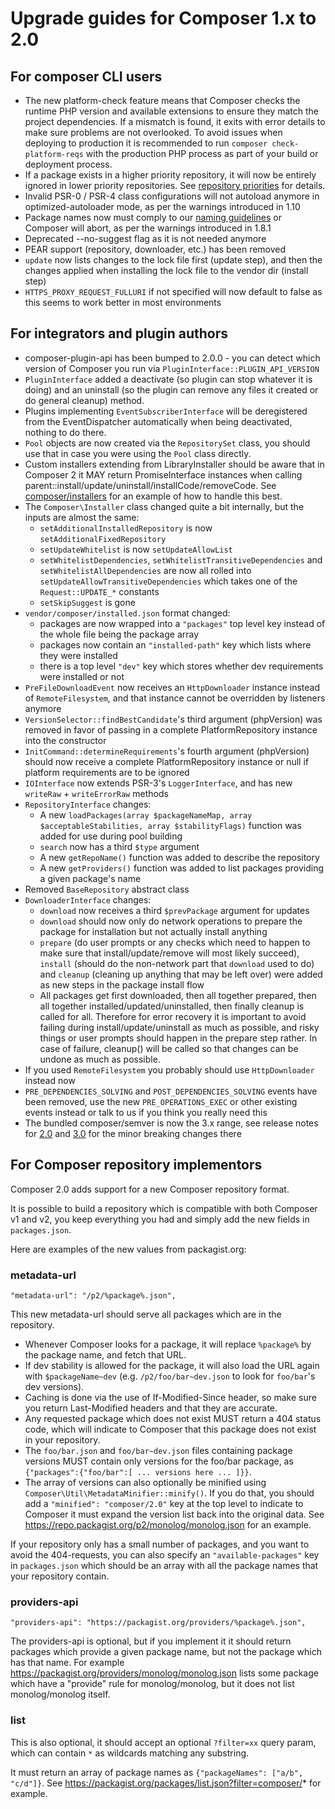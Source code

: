 # Upgrade guides for Composer 1.x to 2.0

## For composer CLI users

- The new platform-check feature means that Composer checks the runtime PHP version and available extensions to ensure they match the project dependencies. If a mismatch is found, it exits with error details to make sure problems are not overlooked. To avoid issues when deploying to production it is recommended to run `composer check-platform-reqs` with the production PHP process as part of your build or deployment process.
- If a package exists in a higher priority repository, it will now be entirely ignored in lower priority repositories. See [repository priorities](https://getcomposer.org/repoprio) for details.
- Invalid PSR-0 / PSR-4 class configurations will not autoload anymore in optimized-autoloader mode, as per the warnings introduced in 1.10
- Package names now must comply to our [naming guidelines](doc/04-schema.md#name) or Composer will abort, as per the warnings introduced in 1.8.1
- Deprecated --no-suggest flag as it is not needed anymore
- PEAR support (repository, downloader, etc.) has been removed
- `update` now lists changes to the lock file first (update step), and then the changes applied when installing the lock file to the vendor dir (install step)
- `HTTPS_PROXY_REQUEST_FULLURI` if not specified will now default to false as this seems to work better in most environments

## For integrators and plugin authors

- composer-plugin-api has been bumped to 2.0.0 - you can detect which version of Composer you run via `PluginInterface::PLUGIN_API_VERSION`
- `PluginInterface` added a deactivate (so plugin can stop whatever it is doing) and an uninstall (so the plugin can remove any files it created or do general cleanup) method.
- Plugins implementing `EventSubscriberInterface` will be deregistered from the EventDispatcher automatically when being deactivated, nothing to do there.
- `Pool` objects are now created via the `RepositorySet` class, you should use that in case you were using the `Pool` class directly.
- Custom installers extending from LibraryInstaller should be aware that in Composer 2 it MAY return PromiseInterface instances when calling parent::install/update/uninstall/installCode/removeCode. See [composer/installers](https://github.com/composer/installers/commit/5006d0c28730ade233a8f42ec31ac68fb1c5c9bb) for an example of how to handle this best.
- The `Composer\Installer` class changed quite a bit internally, but the inputs are almost the same:
  - `setAdditionalInstalledRepository` is now `setAdditionalFixedRepository`
  - `setUpdateWhitelist` is now `setUpdateAllowList`
  - `setWhitelistDependencies`, `setWhitelistTransitiveDependencies` and `setWhitelistAllDependencies` are now all rolled into `setUpdateAllowTransitiveDependencies` which takes one of the `Request::UPDATE_*` constants
  - `setSkipSuggest` is gone
- `vendor/composer/installed.json` format changed:
  - packages are now wrapped into a `"packages"` top level key instead of the whole file being the package array
  - packages now contain an `"installed-path"` key which lists where they were installed
  - there is a top level `"dev"` key which stores whether dev requirements were installed or not
- `PreFileDownloadEvent` now receives an `HttpDownloader` instance instead of `RemoteFilesystem`, and that instance cannot be overridden by listeners anymore
- `VersionSelector::findBestCandidate`'s third argument (phpVersion) was removed in favor of passing in a complete PlatformRepository instance into the constructor
- `InitCommand::determineRequirements`'s fourth argument (phpVersion) should now receive a complete PlatformRepository instance or null if platform requirements are to be ignored
- `IOInterface` now extends PSR-3's `LoggerInterface`, and has new `writeRaw` + `writeErrorRaw` methods
- `RepositoryInterface` changes:
  - A new `loadPackages(array $packageNameMap, array $acceptableStabilities, array $stabilityFlags)` function was added for use during pool building
  - `search` now has a third `$type` argument
  - A new `getRepoName()` function was added to describe the repository
  - A new `getProviders()` function was added to list packages providing a given package's name
- Removed `BaseRepository` abstract class
- `DownloaderInterface` changes:
  - `download` now receives a third `$prevPackage` argument for updates
  - `download` should now only do network operations to prepare the package for installation but not actually install anything
  - `prepare` (do user prompts or any checks which need to happen to make sure that install/update/remove will most likely succeed), `install` (should do the non-network part that `download` used to do) and `cleanup` (cleaning up anything that may be left over) were added as new steps in the package install flow
  - All packages get first downloaded, then all together prepared, then all together installed/updated/uninstalled, then finally cleanup is called for all. Therefore for error recovery it is important to avoid failing during install/update/uninstall as much as possible, and risky things or user prompts should happen in the prepare step rather. In case of failure, cleanup() will be called so that changes can be undone as much as possible.
- If you used `RemoteFilesystem` you probably should use `HttpDownloader` instead now
- `PRE_DEPENDENCIES_SOLVING` and `POST_DEPENDENCIES_SOLVING` events have been removed, use the new `PRE_OPERATIONS_EXEC` or other existing events instead or talk to us if you think you really need this
- The bundled composer/semver is now the 3.x range, see release notes for [2.0](https://github.com/composer/semver/releases/tag/2.0.0) and [3.0](https://github.com/composer/semver/releases/tag/3.0.0) for the minor breaking changes there

## For Composer repository implementors

Composer 2.0 adds support for a new Composer repository format.

It is possible to build a repository which is compatible with both Composer v1 and v2, you keep everything you had and simply add the new fields in `packages.json`.

Here are examples of the new values from packagist.org:

### metadata-url

`"metadata-url": "/p2/%package%.json",`

This new metadata-url should serve all packages which are in the repository.

- Whenever Composer looks for a package, it will replace `%package%` by the package name, and fetch that URL.
- If dev stability is allowed for the package, it will also load the URL again with `$packageName~dev` (e.g. `/p2/foo/bar~dev.json` to look for `foo/bar`'s dev versions).
- Caching is done via the use of If-Modified-Since header, so make sure you return Last-Modified headers and that they are accurate.
- Any requested package which does not exist MUST return a 404 status code, which will indicate to Composer that this package does not exist in your repository.
- The `foo/bar.json` and `foo/bar~dev.json` files containing package versions MUST contain only versions for the foo/bar package, as `{"packages":{"foo/bar":[ ... versions here ... ]}}`.
- The array of versions can also optionally be minified using `Composer\Util\MetadataMinifier::minify()`. If you do that, you should add a `"minified": "composer/2.0"` key at the top level to indicate to Composer it must expand the version list back into the original data. See https://repo.packagist.org/p2/monolog/monolog.json for an example.

If your repository only has a small number of packages, and you want to avoid the 404-requests, you can also specify an `"available-packages"` key in `packages.json` which should be an array with all the package names that your repository contain.

### providers-api

`"providers-api": "https://packagist.org/providers/%package%.json",`

The providers-api is optional, but if you implement it it should return packages which provide a given package name, but not the package which has that name. For example https://packagist.org/providers/monolog/monolog.json lists some package which have a "provide" rule for monolog/monolog, but it does not list monolog/monolog itself.

### list

This is also optional, it should accept an optional `?filter=xx` query param, which can contain `*` as wildcards matching any substring.

It must return an array of package names as `{"packageNames": ["a/b", "c/d"]}`. See https://packagist.org/packages/list.json?filter=composer/* for example.
